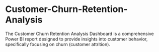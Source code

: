 # Customer-Churn-Retention-Analysis
The Customer Churn Retention Analysis Dashboard is a comprehensive Power BI report designed to provide insights into customer behavior, specifically focusing on churn (customer attrition). 
